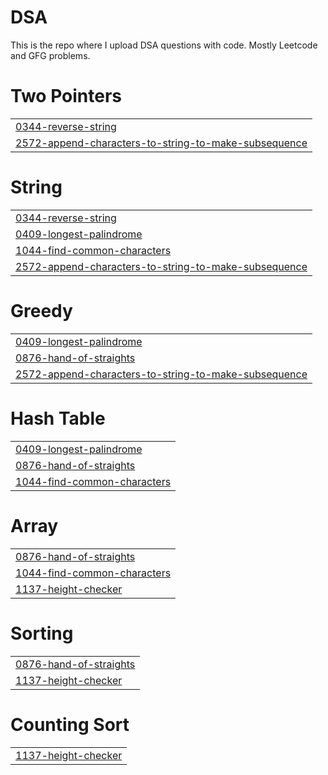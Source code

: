 # DSA
This is the repo where I upload DSA questions with code. Mostly Leetcode and GFG problems.


# Two Pointers
|  |
| ------- |
| [0344-reverse-string](https://github.com/ha-rahman/DSA-Problems/tree/master/0344-reverse-string) |
| [2572-append-characters-to-string-to-make-subsequence](https://github.com/ha-rahman/DSA-Problems/tree/master/2572-append-characters-to-string-to-make-subsequence) |
# String
|  |
| ------- |
| [0344-reverse-string](https://github.com/ha-rahman/DSA-Problems/tree/master/0344-reverse-string) |
| [0409-longest-palindrome](https://github.com/ha-rahman/DSA-Problems/tree/master/0409-longest-palindrome) |
| [1044-find-common-characters](https://github.com/ha-rahman/DSA-Problems/tree/master/1044-find-common-characters) |
| [2572-append-characters-to-string-to-make-subsequence](https://github.com/ha-rahman/DSA-Problems/tree/master/2572-append-characters-to-string-to-make-subsequence) |
# Greedy
|  |
| ------- |
| [0409-longest-palindrome](https://github.com/ha-rahman/DSA-Problems/tree/master/0409-longest-palindrome) |
| [0876-hand-of-straights](https://github.com/ha-rahman/DSA-Problems/tree/master/0876-hand-of-straights) |
| [2572-append-characters-to-string-to-make-subsequence](https://github.com/ha-rahman/DSA-Problems/tree/master/2572-append-characters-to-string-to-make-subsequence) |
# Hash Table
|  |
| ------- |
| [0409-longest-palindrome](https://github.com/ha-rahman/DSA-Problems/tree/master/0409-longest-palindrome) |
| [0876-hand-of-straights](https://github.com/ha-rahman/DSA-Problems/tree/master/0876-hand-of-straights) |
| [1044-find-common-characters](https://github.com/ha-rahman/DSA-Problems/tree/master/1044-find-common-characters) |
# Array
|  |
| ------- |
| [0876-hand-of-straights](https://github.com/ha-rahman/DSA-Problems/tree/master/0876-hand-of-straights) |
| [1044-find-common-characters](https://github.com/ha-rahman/DSA-Problems/tree/master/1044-find-common-characters) |
| [1137-height-checker](https://github.com/ha-rahman/DSA-Problems/tree/master/1137-height-checker) |
# Sorting
|  |
| ------- |
| [0876-hand-of-straights](https://github.com/ha-rahman/DSA-Problems/tree/master/0876-hand-of-straights) |
| [1137-height-checker](https://github.com/ha-rahman/DSA-Problems/tree/master/1137-height-checker) |
# Counting Sort
|  |
| ------- |
| [1137-height-checker](https://github.com/ha-rahman/DSA-Problems/tree/master/1137-height-checker) |